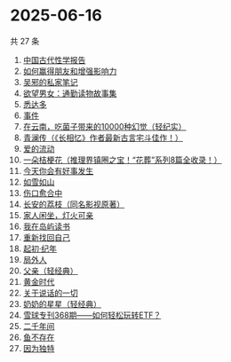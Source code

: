 # 2025-06-16

共 27 条

<!-- BEGIN WEREAD -->
<!-- 最后更新时间 2025-06-16 21:26:55 +0800 -->
1. [中国古代性学报告](https://weread.qq.com/web/bookDetail/c0c32f00813ab81a6g01138c)
1. [如何赢得朋友和增强影响力](https://weread.qq.com/web/bookDetail/7c832490813aba03ag011438)
1. [吴邪的私家笔记](https://weread.qq.com/web/bookDetail/2c932320813aba08fg0129b2)
1. [欲望男女：通勤读物故事集](https://weread.qq.com/web/bookDetail/2d832460813ab9fe2g01637a)
1. [悉达多](https://weread.qq.com/web/bookDetail/dac326e0813ab9fcbg014003)
1. [事件](https://weread.qq.com/web/bookDetail/d1132fa0813ab9c2ag017b50)
1. [在云南，吃菌子带来的10000种幻觉（轻纪实）](https://weread.qq.com/web/bookDetail/49932c40813aba043g015e1e)
1. [青澜传（《长相忆》作者最新古言宅斗佳作！）](https://weread.qq.com/web/bookDetail/b9c32090813ab9ff1g01965a)
1. [爱的流动](https://weread.qq.com/web/bookDetail/ac532c10813aba023g01404d)
1. [一朵桔梗花（推理界镇圈之宝！“花葬”系列8篇全收录！）](https://weread.qq.com/web/bookDetail/78a32ba0813aba065g0179fc)
1. [今天你会有好事发生](https://weread.qq.com/web/bookDetail/804321f0813ab9fe2g010f74)
1. [如雪如山](https://weread.qq.com/web/bookDetail/b6232ea0729dc73eb62a3c2)
1. [伤口愈合中](https://weread.qq.com/web/bookDetail/cc832000813aba03ag012e8d)
1. [长安的荔枝（同名影视原著）](https://weread.qq.com/web/bookDetail/cc932860813ab67c2g014597)
1. [家人闲坐，灯火可亲](https://weread.qq.com/web/bookDetail/10c320a071db56db10cbf8c)
1. [我在岛屿读书](https://weread.qq.com/web/bookDetail/e5632100813ab8ea2g01327c)
1. [重新找回自己](https://weread.qq.com/web/bookDetail/82832e40813ab8796g010006)
1. [起初·纪年](https://weread.qq.com/web/bookDetail/dd6324f0813ab9f97g019a24)
1. [局外人](https://weread.qq.com/web/bookDetail/1e8327a0813ab9f50g010600)
1. [父亲（轻经典）](https://weread.qq.com/web/bookDetail/db032050813ab9be6g0176cb)
1. [黄金时代](https://weread.qq.com/web/bookDetail/2bd329b05dedbc2bd49b02c)
1. [关于说话的一切](https://weread.qq.com/web/bookDetail/10132d20813ab77a6g012034)
1. [奶奶的星星（轻经典）](https://weread.qq.com/web/bookDetail/37b32230813ab9c1bg0186bf)
1. [雪球专刊368期——如何轻松玩转ETF？](https://weread.qq.com/web/bookDetail/95c32b30813aba085g017173)
1. [二千年间](https://weread.qq.com/web/bookDetail/9ee32080813aba048g015683)
1. [鱼不存在](https://weread.qq.com/web/bookDetail/0af32760813ab798cg01135c)
1. [因为独特](https://weread.qq.com/web/bookDetail/55e32900813ab9640g017ec0)
<!-- END WEREAD -->